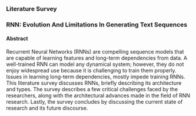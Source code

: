### Literature Survey
### RNN: Evolution And Limitations In Generating Text Sequences

#### Abstract
Recurrent Neural Networks (RNNs) are compelling sequence models that are capable of learning features and long-term dependencies from data. A well-trained RNN can model any dynamical system; however, they do not enjoy widespread use because it is challenging to train them properly. Issues in learning long-term dependencies, mostly impede training RNNs. This literature survey discusses RNNs, briefly describing its architecture and types. The survey describes a few critical challenges faced by the researchers, along with the architectural advances made in the field of RNN research. Lastly, the survey concludes by discussing the current state of research and its future discourse.
